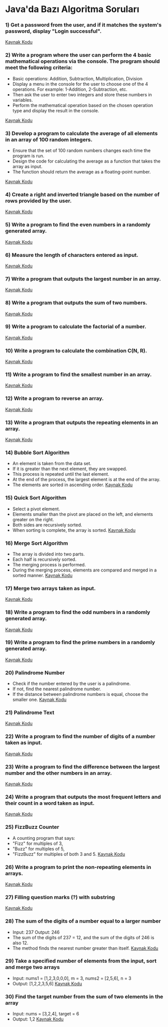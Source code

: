 # Java'da Bazı Algoritma Soruları

### 1) Get a password from the user, and if it matches the system's password, display "Login successful".

[Kaynak Kodu](https://github.com/EmreSezr/javaAlgorithm/blob/master/src/main/java/org/emresezer/A1/PasswordMatch.java)

### 2) Write a program where the user can perform the 4 basic mathematical operations via the console. The program should meet the following criteria:
* Basic operations: Addition, Subtraction, Multiplication, Division
* Display a menu in the console for the user to choose one of the 4 operations. For example: 1-Addition, 2-Subtraction, etc.
* Then ask the user to enter two integers and store these numbers in variables.
* Perform the mathematical operation based on the chosen operation type and display the result in the console.

[Kaynak Kodu](https://github.com/EmreSezr/javaAlgorithm/blob/master/src/main/java/org/emresezer/A2/BasicCalculator.java)

### 3) Develop a program to calculate the average of all elements in an array of 100 random integers.
* Ensure that the set of 100 random numbers changes each time the program is run.
* Design the code for calculating the average as a function that takes the array as input.
* The function should return the average as a floating-point number.
  
[Kaynak Kodu](https://github.com/EmreSezr/javaAlgorithm/blob/master/src/main/java/org/emresezer/A3/AverageOfSeries.java)

### 4) Create a right and inverted triangle based on the number of rows provided by the user.
[Kaynak Kodu](https://github.com/EmreSezr/javaAlgorithm/blob/master/src/main/java/org/emresezer/A4/MakeATriangle.java)

### 5) Write a program to find the even numbers in a randomly generated array.
[Kaynak Kodu](https://github.com/EmreSezr/javaAlgorithm/blob/master/src/main/java/org/emresezer/A5/FindEven.java)

### 6)  Measure the length of characters entered as input.
[Kaynak Kodu](https://github.com/EmreSezr/javaAlgorithm/blob/master/src/main/java/org/emresezer/A6/WordLength.java)

### 7) Write a program that outputs the largest number in an array.
[Kaynak Kodu](https://github.com/EmreSezr/javaAlgorithm/blob/master/src/main/java/org/emresezer/A7/BiggestNumber.java)

### 8) Write a program that outputs the sum of two numbers.
[Kaynak Kodu](https://github.com/EmreSezr/javaAlgorithm/blob/master/src/main/java/org/emresezer/A8/SumOfTwo.java)

### 9) Write a program to calculate the factorial of a number.
[Kaynak Kodu](https://github.com/EmreSezr/javaAlgorithm/blob/master/src/main/java/org/emresezer/A9/Factorial.java)

### 10) Write a program to calculate the combination C(N, R).
[Kaynak Kodu](https://github.com/EmreSezr/javaAlgorithm/blob/master/src/main/java/org/emresezer/B1/Combinations.java)

### 11) Write a program to find the smallest number in an array.
[Kaynak Kodu](https://github.com/EmreSezr/javaAlgorithm/blob/master/src/main/java/org/emresezer/B2/SmallestNumber.java)

### 12) Write a program to reverse an array.
[Kaynak Kodu](https://github.com/EmreSezr/javaAlgorithm/blob/master/src/main/java/org/emresezer/B3/ReverseArray.java)

### 13) Write a program that outputs the repeating elements in an array.
[Kaynak Kodu](https://github.com/EmreSezr/javaAlgorithm/blob/master/src/main/java/org/emresezer/B4/RepeatingElements.java)

### 14)  Bubble Sort Algorithm
* An element is taken from the data set.
* If it is greater than the next element, they are swapped.
* This process is repeated until the last element.
* At the end of the process, the largest element is at the end of the array.
* The elements are sorted in ascending order.
[Kaynak Kodu](https://github.com/EmreSezr/javaAlgorithm/blob/master/src/main/java/org/emresezer/B5/BubbleSortAlgorithm.java)


### 15)  Quick Sort Algorithm
* Select a pivot element.
* Elements smaller than the pivot are placed on the left, and elements greater on the right.
* Both sides are recursively sorted.
* When sorting is complete, the array is sorted.
[Kaynak Kodu](https://github.com/EmreSezr/javaAlgorithm/blob/master/src/main/java/org/emresezer/B6/QuickSortAlgorithm.java)


### 16) Merge Sort Algorithm
* The array is divided into two parts.
* Each half is recursively sorted.
* The merging process is performed.
* During the merging process, elements are compared and merged in a sorted manner.
[Kaynak Kodu](https://github.com/EmreSezr/javaAlgorithm/blob/master/src/main/java/org/emresezer/B7/MergeSortAlgorithm.java)

### 17) Merge two arrays taken as input.
[Kaynak Kodu](https://github.com/EmreSezr/javaAlgorithm/blob/master/src/main/java/org/emresezer/B8/MergeLists.java)

### 18) Write a program to find the odd numbers in a randomly generated array.
[Kaynak Kodu](https://github.com/EmreSezr/javaAlgorithm/blob/master/src/main/java/org/emresezer/B9/FindOdd.java)

### 19) Write a program to find the prime numbers in a randomly generated array.
[Kaynak Kodu](https://github.com/EmreSezr/javaAlgorithm/blob/master/src/main/java/org/emresezer/C1/PrimeNumbers.java)

### 20) Palindrome Number
* Check if the number entered by the user is a palindrome.
* If not, find the nearest palindrome number.
* If the distance between palindrome numbers is equal, choose the smaller one.
[Kaynak Kodu](https://github.com/EmreSezr/javaAlgorithm/blob/master/src/main/java/org/emresezer/C2/NearestPalindromeNumber.java)

### 21) Palindrome Text
[Kaynak Kodu](https://github.com/EmreSezr/javaAlgorithm/blob/master/src/main/java/org/emresezer/C3/PalindromeText.java)

### 22) Write a program to find the number of digits of a number taken as input.
[Kaynak Kodu](https://github.com/EmreSezr/javaAlgorithm/blob/master/src/main/java/org/emresezer/C4/DigitCount.java)

### 23) Write a program to find the difference between the largest number and the other numbers in an array.
[Kaynak Kodu](https://github.com/EmreSezr/javaAlgorithm/blob/master/src/main/java/org/emresezer/C5/DifferenceOfHighestNumber.java)

### 24) Write a program that outputs the most frequent letters and their count in a word taken as input. 
[Kaynak Kodu](https://github.com/EmreSezr/javaAlgorithm/blob/master/src/main/java/org/emresezer/C6/MostUsedWords.java)

### 25) FizzBuzz Counter
* A counting program that says:
* "Fizz" for multiples of 3,
* "Buzz" for multiples of 5,
* "FizzBuzz" for multiples of both 3 and 5.
[Kaynak Kodu](https://github.com/EmreSezr/javaAlgorithm/blob/master/src/main/java/org/emresezer/C7/FizzBuzz.java)


### 26) Write a program to print the non-repeating elements in arrays.
[Kaynak Kodu](https://github.com/EmreSezr/javaAlgorithm/blob/master/src/main/java/org/emresezer/C8/SingleNumberInArray.java)

### 27) Filling question marks (?) with substring
[Kaynak Kodu](https://github.com/EmreSezr/javaAlgorithm/blob/master/src/main/java/org/emresezer/C9/FillTheQuestionMark.java)

### 28) The sum of the digits of a number equal to a larger number
* Input: 237 Output: 246
* The sum of the digits of 237 = 12, and the sum of the digits of 246 is also 12.
* The method finds the nearest number greater than itself.
[Kaynak Kodu](https://github.com/EmreSezr/javaAlgorithm/blob/master/src/main/java/org/emresezer/D1/SumOfDigits.java)

### 29) Take a specified number of elements from the input, sort and merge two arrays
* Input: nums1 = [1,2,3,0,0,0], m = 3, nums2 = [2,5,6], n = 3
* Output: [1,2,2,3,5,6]
[Kaynak Kodu](https://github.com/EmreSezr/javaAlgorithm/blob/master/src/main/java/org/emresezer/D2/MergeSortedArray.java)

### 30) Find the target number from the sum of two elements in the array
* Input: nums = [3,2,4], target = 6
* Output: 1,2
[Kaynak Kodu](https://github.com/EmreSezr/javaAlgorithm/blob/master/src/main/java/org/emresezer/D3/TwoSum.java)

